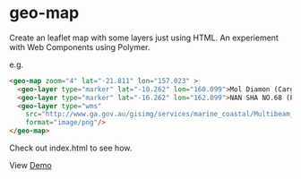 geo-map
=======

Create an leaflet map with some layers just using HTML. An experiement with Web Components using Polymer.

e.g.

```HTML
<geo-map zoom="4" lat="-21.811" lon="157.023" >
  <geo-layer type="marker" lat="-10.262" lon="160.099">Mol Diamon (Cargo vessel)</geo-layer>
  <geo-layer type="marker" lat="-16.262" lon="162.099">NAN SHA NO.68 (Passenger ship)</geo-layer>
  <geo-layer type="wms" 
    src="http://www.ga.gov.au/gisimg/services/marine_coastal/Multibeam_50m_Bathymetry_2012_RGB/MapServer/WMSServer" name="0"
    format="image/png"/>
</geo-map>
```

Check out index.html to see how.

View [Demo](https://c9.io/alphillips/geo-map/workspace/index.html)
